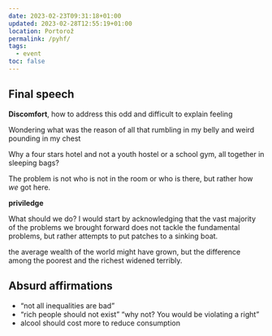 ```yaml
---
date: 2023-02-23T09:31:18+01:00
updated: 2023-02-28T12:55:19+01:00
location: Portorož
permalink: /pyhf/
tags:
  - event
toc: false
---
```

## Final speech

**Discomfort**, how to address this odd and difficult to explain feeling

Wondering what was the reason of all that rumbling in my belly and weird pounding in my chest

Why a four stars hotel and not a youth hostel or a school gym, all together in sleeping bags?

The problem is not who is not in the room or who is there, but rather how *we* got here.

**priviledge**

What should we do? I would start by acknowledging that the vast majority of the problems we brought forward does not tackle the fundamental problems, but rather attempts to put patches to a sinking boat.

the average wealth of the world might have grown, but the difference among the poorest and the richest widened terribly.

## Absurd affirmations

- <q>not all inequalities are bad</q>
- <q>rich people should not exist</q> <q>why not? You would be violating a right</q>
- alcool should cost more to reduce consumption
